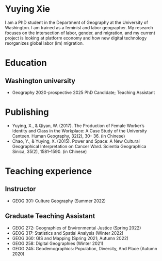 # Yuying Xie
I am a PhD student in the Department of Geography at the University of Washington. I am trained as a feminist and labor geographer. My research focuses on the intersection of labor, gender, and migration, and my current project is looking at platform economy and how new digital technology reorganizes global labor (im) migration. 
# Education
## Washington university 
* Geography 2020-prospective 2025
PhD Candidate; Teaching Assistant 
# Publishing
- Yuying, X., & Qiyan, W. (2017). The Production of Female Worker’s Identity and Class in the Workplace: A Case Study of the University Canteen. Human Geography, 32(2), 30– 36. (in Chinese)
- Chao, Y., & Yuying, X. (2015). Power and Space: A New Cultural Geographical Interpretation on Cancer Ward. Scientia Geographica Sinica, 35(2), 1581–1590. (in Chinese)
# Teaching experience
## Instructor
- GEOG 301: Culture Geography (Summer 2022)
## Graduate Teaching Assistant
- GEOG 272: Geographies of Environmental Justice (Spring 2022)
- GEOG 317: Statistics and Spatial Analysis (Winter 2022)
- GEOG 360: GIS and Mapping (Spring 2021; Autumn 2022)
- GEOG 258: Digital Geographies (Winter 2021)
- GEOG 245: Geodemographics: Population, Diversity, And Place (Autumn 2020)